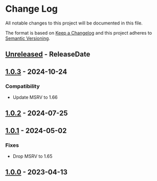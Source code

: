 # Change Log
All notable changes to this project will be documented in this file.

The format is based on [Keep a Changelog](http://keepachangelog.com/)
and this project adheres to [Semantic Versioning](http://semver.org/).

<!-- next-header -->
## [Unreleased] - ReleaseDate

## [1.0.3] - 2024-10-24

### Compatibility

- Update MSRV to 1.66

## [1.0.2] - 2024-07-25

## [1.0.1] - 2024-05-02

### Fixes

- Drop MSRV to 1.65

## [1.0.0] - 2023-04-13

<!-- next-url -->
[Unreleased]: https://github.com/rust-cli/anstyle/compare/colorchoice-v1.0.3...HEAD
[1.0.3]: https://github.com/rust-cli/anstyle/compare/colorchoice-v1.0.2...colorchoice-v1.0.3
[1.0.2]: https://github.com/rust-cli/anstyle/compare/colorchoice-v1.0.1...colorchoice-v1.0.2
[1.0.1]: https://github.com/rust-cli/anstyle/compare/colorchoice-v1.0.0...colorchoice-v1.0.1
[1.0.0]: https://github.com/rust-cli/anstyle/compare/c4423c1...colorchoice-v1.0.0
